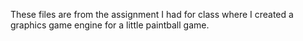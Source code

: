 These files are from the assignment I had for class where I created a graphics game engine for a little paintball game.
